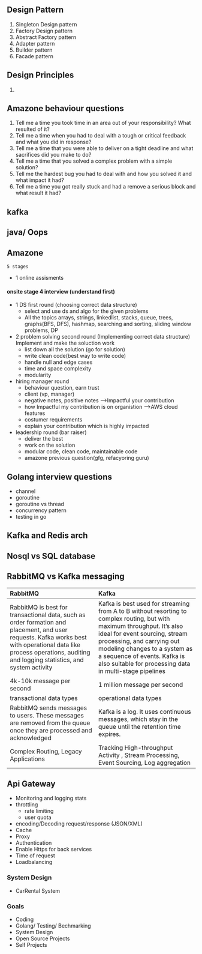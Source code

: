 ## Design Pattern
1. Singleton Design pattern
2. Factory Design pattern
3. Abstract Factory pattern
4. Adapter pattern 
5. Builder pattern
6. Facade pattern

## Design Principles
1. 

## Amazone behaviour questions
1. Tell me a time you took time in an area out of your responsibility? What resulted of it?
2. Tell me a time when you had to deal with a tough or critical feedback and what you did in response?
3. Tell me a time that you were able to deliver on a tight deadline and what sacrifices did you make to do?
4. Tell me a time that you solved a complex problem with a simple solution?
5. Tell me the hardest bug you had to deal with and how you solved it and what impact it had?
6. Tell me a time you got really stuck and had a remove a serious block and what result it had?

## kafka 








## java/ Oops



## Amazone 
    5 stages
- 1 online assisments
#### onsite stage 4 interview (understand first)
- 1 DS first round (choosing correct data structure)
    - select and use ds and algo for the given problems
    - All the topics arrays, strings, linkedlist, stacks, queue, trees, graphs(BFS, DFS), hashmap, searching and sorting, sliding window problems, DP
- 2 problem solving second round (Implementing correct data structure)
    Implement and make the soluction work
    - list down all the solution (go for solution)
    - write clean code(best way to write code)
    - handle null and edge cases
    - time and space complexity
    - modularity
- hiring manager round
    - behaviour question, earn trust
    - client (vp, manager)
    - negative notes, positive notes -->Impactful your contribution
    - how Impactful my contribution is on organistion -->AWS cloud features
    - costumer requirements
    - explain your contribution which is highly impacted
- leadership round (bar raiser)
    - deliver the best
    - work on the solution
    - modular code, clean code, maintainable code
    - amazone previous question(gfg, refacyoring guru)


## Golang interview questions
- channel
- goroutine
- goroutine vs thread
- concurrency pattern
- testing in go


## Kafka and Redis arch


## Nosql vs SQL database

## RabbitMQ vs Kafka messaging 

|  RabbitMQ    |  Kafka |
| :---          | :--- |
| RabbitMQ is best for transactional data, such as order formation and placement, and user requests. Kafka works best with operational data like process operations, auditing and logging statistics, and system activity | Kafka is best used for streaming from A to B without resorting to complex routing, but with maximum throughput. It’s also ideal for event sourcing, stream processing, and carrying out modeling changes to a system as a sequence of events. Kafka is also suitable for processing data in multi-stage pipelines |
| 4k-10k message per second | 1 million message per second |
|transactional data types | operational data types |
| RabbitMQ sends messages to users. These messages are removed from the queue once they are processed and acknowledged | Kafka is a log. It uses continuous messages, which stay in the queue until the retention time expires.|
| Complex Routing, Legacy Applications |Tracking High-throughput Activity , Stream Processing, Event Sourcing, Log aggregation|





## Api Gateway 
- Monitoring and logging stats 
- throttling
    - rate limiting
    - user quota
- encoding/Decoding request/response (JSON/XML)
- Cache
- Proxy
- Authentication
- Enable Https for back services
- Time of request
- Loadbalancing 



### System Design
- CarRental System






### Goals
- Coding
- Golang/ Testing/ Bechmarking
- System Design
- Open Source Projects
- Self Projects